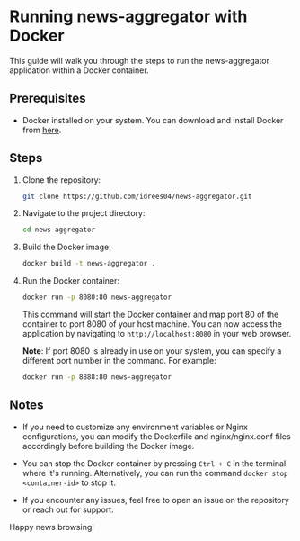 # Running news-aggregator with Docker

This guide will walk you through the steps to run the news-aggregator application within a Docker container.

## Prerequisites

- Docker installed on your system. You can download and install Docker from [here](https://www.docker.com/get-started).

## Steps

1. Clone the repository:

    ```bash
    git clone https://github.com/idrees04/news-aggregator.git
    ```

2. Navigate to the project directory:

    ```bash
    cd news-aggregator
    ```

3. Build the Docker image:

    ```bash
    docker build -t news-aggregator .
    ```

4. Run the Docker container:

    ```bash
    docker run -p 8080:80 news-aggregator
    ```

   This command will start the Docker container and map port 80 of the container to port 8080 of your host machine. You can now access the application by navigating to `http://localhost:8080` in your web browser.

   **Note**: If port 8080 is already in use on your system, you can specify a different port number in the command. For example:

   ```bash
   docker run -p 8888:80 news-aggregator

## Notes

- If you need to customize any environment variables or Nginx configurations, you can modify the Dockerfile and nginx/nginx.conf files accordingly before building the Docker image.

- You can stop the Docker container by pressing `Ctrl + C` in the terminal where it's running. Alternatively, you can run the command `docker stop <container-id>` to stop it.

- If you encounter any issues, feel free to open an issue on the repository or reach out for support.

Happy news browsing!
